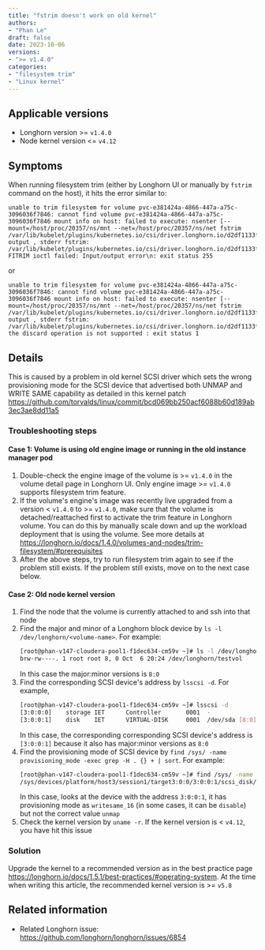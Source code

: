 ```yaml
---
title: "fstrim doesn't work on old kernel"
authors:
- "Phan Le"
draft: false
date: 2023-10-06
versions:
- ">= v1.4.0"
categories:
- "filesystem trim"
- "Linux kernel"
---
```


## Applicable versions

* Longhorn version >= `v1.4.0`
* Node kernel version <= `v4.12`

## Symptoms

When running filesystem trim (either by Longhorn UI or manually by `fstrim` command on the host), it hits the error similar to:

```
unable to trim filesystem for volume pvc-e381424a-4866-447a-a75c-3096036f7846: cannot find volume pvc-e381424a-4866-447a-a75c-3096036f7846 mount info on host: failed to execute: nsenter [--mount=/host/proc/20357/ns/mnt --net=/host/proc/20357/ns/net fstrim /var/lib/kubelet/plugins/kubernetes.io/csi/driver.longhorn.io/d2df1133f3440486ddec39370380eeed7a3c71499981d63fc80e43c7ca9f4c9e/globalmount], output , stderr fstrim: /var/lib/kubelet/plugins/kubernetes.io/csi/driver.longhorn.io/d2df1133f3440486ddec39370380eeed7a3c71499981d63fc80e43c7ca9f4c9e/globalmount: FITRIM ioctl failed: Input/output error\n: exit status 255
```
or
```
unable to trim filesystem for volume pvc-e381424a-4866-447a-a75c-3096036f7846: cannot find volume pvc-e381424a-4866-447a-a75c-3096036f7846 mount info on host: failed to execute: nsenter [--mount=/host/proc/20357/ns/mnt --net=/host/proc/20357/ns/net fstrim /var/lib/kubelet/plugins/kubernetes.io/csi/driver.longhorn.io/d2df1133f3440486ddec39370380eeed7a3c71499981d63fc80e43c7ca9f4c9e/globalmount], output , stderr fstrim: /var/lib/kubelet/plugins/kubernetes.io/csi/driver.longhorn.io/d2df1133f3440486ddec39370380eeed7a3c71499981d63fc80e43c7ca9f4c9e/globalmount: the discard operation is not supported : exit status 1
```

## Details

This is caused by a problem in old kernel SCSI driver which sets the wrong provisioning mode for the SCSI device that advertised
both UNMAP and WRITE SAME capability as detailed in this kernel patch https://github.com/torvalds/linux/commit/bcd069bb250acf6088b60d189ab3ec3ae8dd11a5

### Troubleshooting steps

#### Case 1: Volume is using old engine image or running in the old instance manager pod
1. Double-check the engine image of the volume is >= `v1.4.0` in the volume detail page in Longhorn UI. Only engine
image >= `v1.4.0` supports filesystem trim feature.
1. If the volume's engine's image was recently live upgraded from a version < `v1.4.0` to >= `v1.4.0`, make sure that the
volume is detached/reattached first to activate the trim feature in Longhorn volume. You can do this by manually scale
down and up the workload deployment that is using the volume. See more details at https://longhorn.io/docs/1.4.0/volumes-and-nodes/trim-filesystem/#prerequisites
1. After the above steps, try to run filesystem trim again to see if the problem still exists. If the problem still exists,
move on to the next case below.

#### Case 2: Old node kernel version
1. Find the node that the volume is currently attached to and ssh into that node
1. Find the major and minor of a Longhorn block device by `ls -l /dev/longhorn/<volume-name>`. For example:
    ```bash
    [root@phan-v147-cloudera-pool1-f1dec634-cm59v ~]# ls -l /dev/longhorn/testvol
    brw-rw----. 1 root root 8, 0 Oct  6 20:24 /dev/longhorn/testvol
    ```
    In this case the major:minor versions is `8:0`
1. Find the corresponding SCSI device's address by `lsscsi -d`. For example,
    ```bash
    [root@phan-v147-cloudera-pool1-f1dec634-cm59v ~]# lsscsi -d
    [3:0:0:0]    storage IET      Controller       0001  -
    [3:0:0:1]    disk    IET      VIRTUAL-DISK     0001  /dev/sda [8:0]
    ```
    In this case, the corresponding corresponding SCSI device's address is `[3:0:0:1]` because it also has major:minor versions as `8:0`
1. Find the provisioning mode of SCSI device by `find /sys/ -name provisioning_mode -exec grep -H . {} + | sort`. For example:
    ```bash
    [root@phan-v147-cloudera-pool1-f1dec634-cm59v ~]# find /sys/ -name provisioning_mode -exec grep -H . {} + | sort
    /sys/devices/platform/host3/session1/target3:0:0/3:0:0:1/scsi_disk/3:0:0:1/provisioning_mode:writesame_16
    ```
    In this case, looks at the device with the address `3:0:0:1`, it has provisioning mode as `writesame_16` (in some cases,
    it can be `disable`) but not the correct value `unmap`
1. Check the kernel version by `uname -r`. If the kernel version is < `v4.12`, you have hit this issue

### Solution

Upgrade the kernel to a recommended version as in the best practice page https://longhorn.io/docs/1.5.1/best-practices/#operating-system.
At the time when writing this article, the recommended kernel version is >= `v5.8`

## Related information

- Related Longhorn issue: https://github.com/longhorn/longhorn/issues/6854
